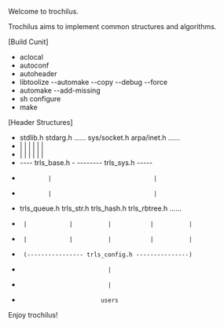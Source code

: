 Welcome to trochilus.

Trochilus aims to implement common structures and algorithms.

[Build Cunit]
+ aclocal
+ autoconf
+ autoheader
+ libtoolize --automake --copy --debug --force
+ automake --add-missing
+ sh configure
+ make


[Header Structures]
+ stdlib.h stdarg.h ......  sys/socket.h arpa/inet.h ......
+    |        |       |        |            |          |
+    |        |       |        |            |          |
+    ---- trls_base.h -        -------- trls_sys.h -----
+             |                             |
+             |                             |
+ trls_queue.h trls_str.h trls_hash.h trls_rbtree.h ......
+      |            |          |           |          |
+      |            |          |           |          |
+      (---------------- trls_config.h ---------------)
+                              |
+                              |
+                            users

Enjoy trochilus!
